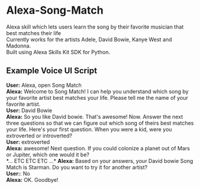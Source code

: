 # Alexa-Song-Match

Alexa skill which lets users learn the song by their favorite musician that best matches their life\
Currently works for the artists Adele, David Bowie, Kanye West and Madonna.\
Built using Alexa Skills Kit SDK for Python.

## Example Voice UI Script

**User:** Alexa, open Song Match\
**Alexa:** Welcome to Song Match! I can help you understand which song by your favorite artist best matches your life. Please tell me the name of your favorite artist.\
**User:** David Bowie\
**Alexa:** So you like David bowie. That's awesome! Now. Answer the next three questions so that we can figure out which song of theirs best matches your life. Here's your first question. When you were a kid, were you extroverted or introverted?\
**User:** extroverted\
**Alexa:** awesome! Next question. If you could colonize a planet out of Mars or Jupiter, which one would it be?\
*... ETC ETC ETC ...\*
**Alexa:** Based on your answers, your David bowie Song Match is Starman. Do you want to try it for another artist?\
**User:**: No\
**Alexa:** OK. Goodbye!
